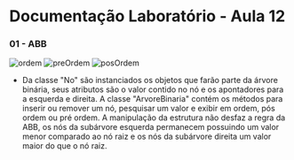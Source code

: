 # Documentação Laboratório - Aula 12

### 01 - ABB

![ordem](https://user-images.githubusercontent.com/97108963/207917046-51fa2e2c-7804-4856-bfe3-bba2537ba1df.PNG)
![preOrdem](https://user-images.githubusercontent.com/97108963/207917038-138f767f-d1d5-4c16-aba5-9b2781470c69.PNG)
![posOrdem](https://user-images.githubusercontent.com/97108963/207917044-6b8a2b71-324f-439e-acab-b89fae667c76.PNG)

* Da classe "No" são instanciados os objetos que farão parte da árvore binária, seus atributos são o valor contido no nó e os apontadores para a esquerda e direita. A classe "ArvoreBinaria" contém os métodos para inserir ou remover um nó, pesquisar um valor e exibir em ordem, pós ordem ou pré ordem. A manipulação da estrutura não desfaz a regra da ABB, os nós da subárvore esquerda permanecem possuindo um valor menor comparado ao nó raiz e os nós da subárvore direita um valor maior do que o nó raiz.
